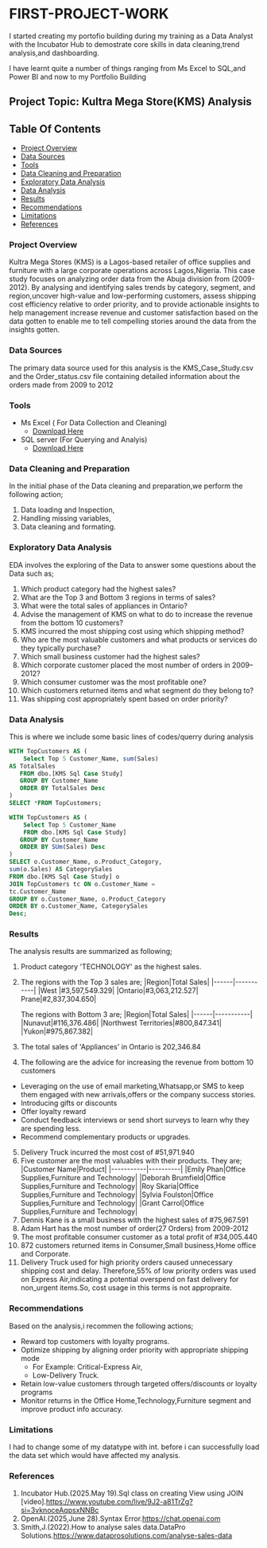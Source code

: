 # FIRST-PROJECT-WORK
 I started creating my portofio building during my training as a Data Analyst with the Incubator Hub to demostrate core skills in data cleaning,trend analysis,and dashboarding.

I have learnt quite a number of things ranging from Ms Excel to SQL,and Power BI and now to my Portfolio Building

## Project Topic: Kultra Mega Store(KMS) Analysis

## Table Of Contents

- [Project Overview](#project-overview)
- [Data Sources](#data-sources)
- [Tools](#tools)
- [Data Cleaning and Preparation](#data-cleaning-and-preparation)
- [Exploratory Data Analysis](#exploratory-data-analysis)
- [Data Analysis](#data-analysis)
- [Results](#results)
- [Recommendations](#recommendations)
- [Limitations](#limitations)
- [References](#references)

### Project Overview

Kultra Mega Stores (KMS) is a Lagos-based retailer of office supplies and furniture with a large corporate operations across Lagos,Nigeria. This case study focuses on analyzing order data from the Abuja division from (2009-2012). By analysing and identifying sales trends by category, segment, and region,uncover high-value and low-performing customers, assess shipping cost efficiency relative to order priority, and to provide actionable insights to help management increase revenue and customer satisfaction based on the data gotten to enable me to tell compelling stories around the data from the insights gotten.

### Data Sources
The primary data source used for this analysis is the KMS_Case_Study.csv and the Order_status.csv file containing detailed information about the orders made  from 2009 to 2012

### Tools
- Ms Excel ( For Data Collection and Cleaning)
   -  [Download Here](https://microsoft.com)
- SQL server (For Querying and Analyis)
  -  [Download Here](https://www.microsoft.com/en-us/sql-server/sql-server-downloads)

 ### Data Cleaning and Preparation

 In the initial phase of the Data cleaning and preparation,we perform the following action;
 1. Data loading and Inspection,
 2. Handling missing variables,
 3. Data cleaning and formating.

### Exploratory Data Analysis

EDA involves the exploring of the Data to answer some questions about the Data such as;
1. Which product category had the highest sales?  
2. What are the Top 3 and Bottom 3 regions in terms of sales?  
3. What were the total sales of appliances in Ontario?  
4. Advise the management of KMS on what to do to increase the revenue from the bottom 10 customers?  
5. KMS incurred the most shipping cost using which shipping method?
6. Who are the most valuable customers and what products or services do they typically purchase?  
7. Which small business customer had the highest sales?  
8. Which corporate customer placed the most number of orders in 2009–2012?  
9. Which consumer customer was the most profitable one?  
10. Which customers returned items and what segment do they belong to?  
11. Was shipping cost appropriately spent based on order priority?

### Data Analysis

This is where we include some basic lines of codes/querry during analysis

```SQL
WITH TopCustomers AS (
    Select Top 5 Customer_Name, sum(Sales) 
AS TotalSales
   FROM dbo.[KMS Sql Case Study]
   GROUP BY Customer_Name
   ORDER BY TotalSales Desc
)
SELECT *FROM TopCustomers;

WITH TopCustomers AS (
    Select Top 5 Customer_Name
    FROM dbo.[KMS Sql Case Study]
   GROUP BY Customer_Name
   ORDER BY SUm(Sales) Desc
)
SELECT o.Customer_Name, o.Product_Category,
sum(o.Sales) AS CategorySales
FROM dbo.[KMS Sql Case Study] o
JOIN TopCustomers tc ON o.Customer_Name =
tc.Customer_Name
GROUP BY o.Customer_Name, o.Product_Category
ORDER BY o.Customer_Name, CategorySales
Desc;
```

 ### Results
 
 The analysis results are summarized as following;
 1. Product category 'TECHNOLOGY' as the highest sales.
 2. The regions with the Top 3 sales are;
    |Region|Total Sales|
    |------|-----------|
    |West  |#3,597,549.329|
    |Ontario|#3,063,212.527|
    Prane|#2,837,304.650|

    The regions with Bottom 3 are;
    |Region|Total Sales|
    |------|-----------|
    |Nunavut|#116,376.486|
    |Northwest Territories|#800,847.341|
    |Yukon|#975,867.382|
3. The total sales of 'Appliances' in Ontario is 202,346.84
4. The following are the advice for increasing the revenue from bottom 10 customers
  - Leveraging on the use of email marketing,Whatsapp,or SMS to keep them engaged with new arrivals,offers or the company success stories.
  - Introducing gifts or discounts
  - Offer loyalty reward
  - Conduct feedback interviews or send short surveys to learn why they are spending less.
  - Recommend complementary products or upgrades.
5. Delivery Truck incurred the most cost of #51,971.940
6. Five customer are the most valuables with their products. They are;
   |Customer Name|Product|
   |-----------|----------|
   |Emily Phan|Office Supplies,Furniture and Technology|
   |Deborah Brumfield|Office Supplies,Furniture and Technology|
   |Roy Skaria|Office Supplies,Furniture and Technology|
   |Sylvia Foulston|Office Supplies,Furniture and Technology|
   |Grant Carrol|Office Supplies,Furniture and Technology|
7. Dennis Kane is a small business with the highest sales of #75,967.591
8. Adam Hart has the most number of order(27 Orders) from 2009-2012
9. The most profitable consumer customer as a total profit of #34,005.440
10. 872 customers returned items in Consumer,Small business,Home office and Corporate.
11. Delivery Truck used for high priority orders caused unnecessary shipping cost and delay.
    Therefore,55% of low priority orders was used on Express Air,indicating a potential overspend on fast delivery for non_urgent items.So, cost usage in this terms is not appropraite.

### Recommendations
Based on the analysis,i recommen the following actions; 
 - Reward top customers with loyalty programs.
 - Optimize shipping by aligning order priority with appropriate shipping mode
    - For Example: Critical-Express Air,
    - Low-Delivery Truck.
 - Retain low-value customers through targeted offers/discounts or loyalty programs  
 - Monitor returns in the Office Home,Technology,Furniture segment and improve product info accuracy.

### Limitations
I had to change some of my datatype with int. before i can successfully load the data set which would have affected my analysis.

### References
1. Incubator Hub.(2025.May 19).Sql class on creating View using JOIN [video].https://www.youtube.com/live/9J2-a81TrZg?si=3vknoceAqpsxNNBc
2. OpenAI.(2025,June 28).Syntax Error.https://chat.openai.com
3. Smith,J.(2022).How to analyse sales data.DataPro Solutions.https://www.dataprosolutions.com/analyse-sales-data


    
